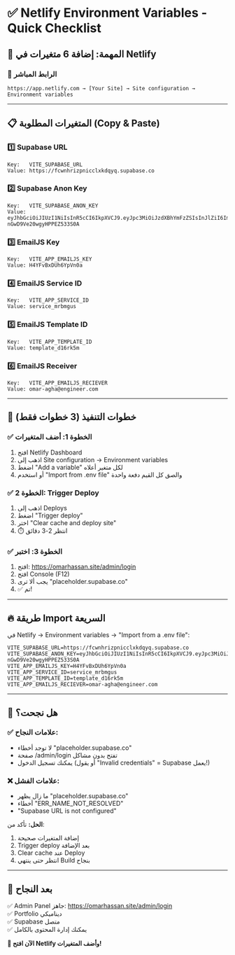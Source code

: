 # ✅ Netlify Environment Variables - Quick Checklist

## 🎯 المهمة: إضافة 6 متغيرات في Netlify

### 🔗 الرابط المباشر
```
https://app.netlify.com → [Your Site] → Site configuration → Environment variables
```

---

## 📋 المتغيرات المطلوبة (Copy & Paste)

### 1️⃣ Supabase URL
```
Key:   VITE_SUPABASE_URL
Value: https://fcwnhrizpnicclxkdqyq.supabase.co
```

### 2️⃣ Supabase Anon Key
```
Key:   VITE_SUPABASE_ANON_KEY
Value: eyJhbGciOiJIUzI1NiIsInR5cCI6IkpXVCJ9.eyJpc3MiOiJzdXBhYmFzZSIsInJlZiI6ImZjd25ocml6cG5pY2NseGtkcXlxIiwicm9sZSI6ImFub24iLCJpYXQiOjE3NjE5MjI4NDEsImV4cCI6MjA3NzQ5ODg0MX0.-0pn6P6TLt8tsI1U67q-nGwD9Ve20wgyHPPEZ533S0A
```

### 3️⃣ EmailJS Key
```
Key:   VITE_APP_EMAILJS_KEY
Value: H4YFvBxDUh6YpVn0a
```

### 4️⃣ EmailJS Service ID
```
Key:   VITE_APP_SERVICE_ID
Value: service_mrbmgus
```

### 5️⃣ EmailJS Template ID
```
Key:   VITE_APP_TEMPLATE_ID
Value: template_d16rk5m
```

### 6️⃣ EmailJS Receiver
```
Key:   VITE_APP_EMAILJS_RECIEVER
Value: omar-agha@engineer.com
```

---

## 🚀 خطوات التنفيذ (3 خطوات فقط)

### ✅ الخطوة 1: أضف المتغيرات
1. افتح Netlify Dashboard
2. اذهب إلى Site configuration → Environment variables
3. اضغط "Add a variable" لكل متغير أعلاه
4. أو استخدم "Import from .env file" والصق كل القيم دفعة واحدة

### ✅ الخطوة 2: Trigger Deploy
1. اذهب إلى Deploys
2. اضغط "Trigger deploy"
3. اختر "Clear cache and deploy site"
4. ⏱️ انتظر 2-3 دقائق

### ✅ الخطوة 3: اختبر
1. افتح: https://omarhassan.site/admin/login
2. افتح Console (F12)
3. يجب ألا ترى "placeholder.supabase.co"
4. ✅ تم!

---

## 🔥 طريقة Import السريعة

في Netlify → Environment variables → "Import from a .env file":

```env
VITE_SUPABASE_URL=https://fcwnhrizpnicclxkdqyq.supabase.co
VITE_SUPABASE_ANON_KEY=eyJhbGciOiJIUzI1NiIsInR5cCI6IkpXVCJ9.eyJpc3MiOiJzdXBhYmFzZSIsInJlZiI6ImZjd25ocml6cG5pY2NseGtkcXlxIiwicm9sZSI6ImFub24iLCJpYXQiOjE3NjE5MjI4NDEsImV4cCI6MjA3NzQ5ODg0MX0.-0pn6P6TLt8tsI1U67q-nGwD9Ve20wgyHPPEZ533S0A
VITE_APP_EMAILJS_KEY=H4YFvBxDUh6YpVn0a
VITE_APP_SERVICE_ID=service_mrbmgus
VITE_APP_TEMPLATE_ID=template_d16rk5m
VITE_APP_EMAILJS_RECIEVER=omar-agha@engineer.com
```

---

## 🎯 هل نجحت؟

### ✅ علامات النجاح:
- لا توجد أخطاء "placeholder.supabase.co"
- صفحة /admin/login تفتح بدون مشاكل
- يمكنك تسجيل الدخول (أو يقول "Invalid credentials" = Supabase يعمل!)

### ❌ علامات الفشل:
- ما زال يظهر "placeholder.supabase.co"
- أخطاء "ERR_NAME_NOT_RESOLVED"
- "Supabase URL is not configured"

**الحل:** تأكد من:
1. إضافة المتغيرات صحيحة
2. Trigger deploy بعد الإضافة
3. Clear cache عند Deploy
4. انتظر حتى ينتهي Build بنجاح

---

## 🎊 بعد النجاح

✅ Admin Panel جاهز: https://omarhassan.site/admin/login  
✅ Portfolio ديناميكي  
✅ Supabase متصل  
✅ يمكنك إدارة المحتوى بالكامل  

**🚀 الآن افتح Netlify وأضف المتغيرات!**
